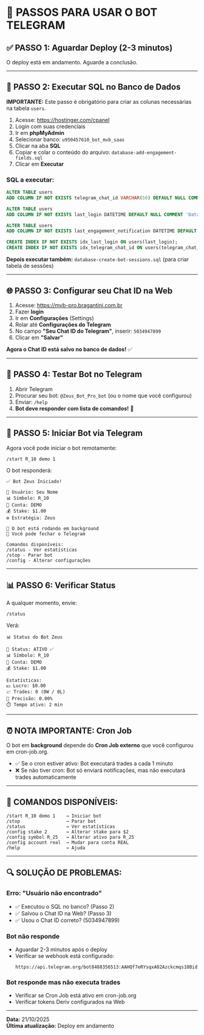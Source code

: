 # 🤖 PASSOS PARA USAR O BOT TELEGRAM

## ✅ **PASSO 1: Aguardar Deploy** (2-3 minutos)

O deploy está em andamento. Aguarde a conclusão.

---

## 📄 **PASSO 2: Executar SQL no Banco de Dados**

**IMPORTANTE:** Este passo é obrigatório para criar as colunas necessárias na tabela `users`.

1. Acesse: https://hostinger.com/cpanel
2. Login com suas credenciais
3. Ir em **phpMyAdmin**
4. Selecionar banco: `u950457610_bot_mvb_saas`
5. Clicar na aba **SQL**
6. Copiar e colar o conteúdo do arquivo: `database-add-engagement-fields.sql`
7. Clicar em **Executar**

### **SQL a executar:**

```sql
ALTER TABLE users
ADD COLUMN IF NOT EXISTS telegram_chat_id VARCHAR(50) DEFAULT NULL COMMENT 'Chat ID do Telegram do usuário';

ALTER TABLE users
ADD COLUMN IF NOT EXISTS last_login DATETIME DEFAULT NULL COMMENT 'Data do último login do usuário';

ALTER TABLE users
ADD COLUMN IF NOT EXISTS last_engagement_notification DATETIME DEFAULT NULL COMMENT 'Data da última notificação de engajamento enviada';

CREATE INDEX IF NOT EXISTS idx_last_login ON users(last_login);
CREATE INDEX IF NOT EXISTS idx_telegram_chat_id ON users(telegram_chat_id);
```

**Depois executar também:** `database-create-bot-sessions.sql` (para criar tabela de sessões)

---

## 🌐 **PASSO 3: Configurar seu Chat ID na Web**

1. Acesse: https://mvb-pro.bragantini.com.br
2. Fazer **login**
3. Ir em **Configurações** (Settings)
4. Rolar até **Configurações do Telegram**
5. No campo **"Seu Chat ID do Telegram"**, inserir: `5034947899`
6. Clicar em **"Salvar"**

**Agora o Chat ID está salvo no banco de dados!** ✅

---

## 📱 **PASSO 4: Testar Bot no Telegram**

1. Abrir Telegram
2. Procurar seu bot: `@Zeus_Bot_Pro_bot` (ou o nome que você configurou)
3. Enviar: `/help`
4. **Bot deve responder com lista de comandos!** 🎉

---

## 🚀 **PASSO 5: Iniciar Bot via Telegram**

Agora você pode iniciar o bot remotamente:

```
/start R_10 demo 1
```

O bot responderá:
```
✅ Bot Zeus Iniciado!

👤 Usuário: Seu Nome
📊 Símbolo: R_10
💼 Conta: DEMO
💰 Stake: $1.00
⚙️ Estratégia: Zeus

🤖 O bot está rodando em background
📱 Você pode fechar o Telegram

Comandos disponíveis:
/status - Ver estatísticas
/stop - Parar bot
/config - Alterar configurações
```

---

## 📊 **PASSO 6: Verificar Status**

A qualquer momento, envie:
```
/status
```

Verá:
```
📊 Status do Bot Zeus

🤖 Status: ATIVO ✅
📊 Símbolo: R_10
💼 Conta: DEMO
💰 Stake: $1.00

Estatísticas:
💵 Lucro: $0.00
📈 Trades: 0 (0W / 0L)
🎯 Precisão: 0.00%
⏱️ Tempo ativo: 2 min
```

---

## ⏰ **NOTA IMPORTANTE: Cron Job**

O bot em **background** depende do **Cron Job externo** que você configurou em cron-job.org.

- ✅ Se o cron estiver ativo: Bot executará trades a cada 1 minuto
- ❌ Se não tiver cron: Bot só enviará notificações, mas não executará trades automaticamente

---

## 🎯 **COMANDOS DISPONÍVEIS:**

```
/start R_10 demo 1    → Iniciar bot
/stop                 → Parar bot
/status               → Ver estatísticas
/config stake 2       → Alterar stake para $2
/config symbol R_25   → Alterar ativo para R_25
/config account real  → Mudar para conta REAL
/help                 → Ajuda
```

---

## 🔍 **SOLUÇÃO DE PROBLEMAS:**

### **Erro: "Usuário não encontrado"**
- ✅ Executou o SQL no banco? (Passo 2)
- ✅ Salvou o Chat ID na Web? (Passo 3)
- ✅ Usou o Chat ID correto? (5034947899)

### **Bot não responde**
- Aguardar 2-3 minutos após o deploy
- Verificar se webhook está configurado:
  ```
  https://api.telegram.org/bot8488356513:AAHQf7eRYsqxA02Azckcmqs10Bidik6887k/getWebhookInfo
  ```

### **Bot responde mas não executa trades**
- Verificar se Cron Job está ativo em cron-job.org
- Verificar tokens Deriv configurados na Web

---

**Data:** 21/10/2025  
**Última atualização:** Deploy em andamento

